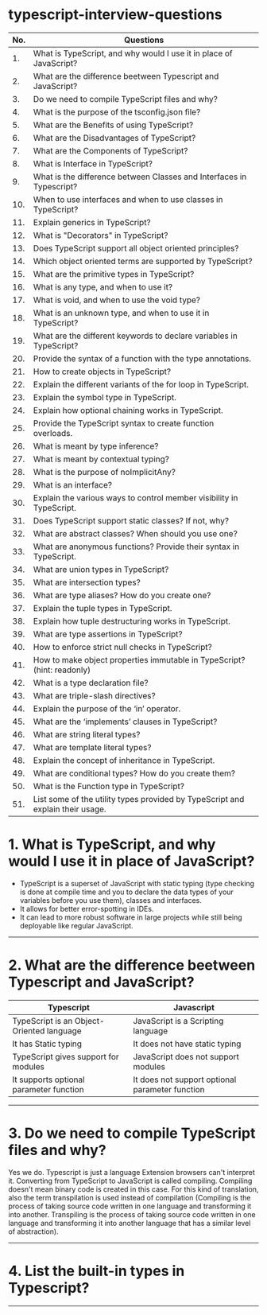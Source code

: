 # typescript-interview-questions

| No. | Questions |
| --- | --------- |
| 1.  | What is TypeScript, and why would I use it in place of JavaScript? |
| 2.  | What are the difference beetween Typescript and JavaScript? |
| 3.  | Do we need to compile TypeScript files and why? |
| 4.  | What is the purpose of the tsconfig.json file? |
| 5.  | What are the Benefits of using TypeScript? |
| 6.  | What are the Disadvantages of TypeScript? |
| 7.  | What are the Components of TypeScript? |
| 8.  | What is Interface in TypeScript? |
| 9.  | What is the difference between Classes and Interfaces in Typescript? |
| 10. | When to use interfaces and when to use classes in TypeScript? |
| 11. | Explain generics in TypeScript? |
| 12. | What is "Decorators" in TypeScript? |
| 13. | Does TypeScript support all object oriented principles? |
| 14. | Which object oriented terms are supported by TypeScript? |
| 15.	| What are the primitive types in TypeScript? |
| 16.	|	What is any type, and when to use it? |
| 17.	|	What is void, and when to use the void type? |
| 18.	|	What is an unknown type, and when to use it in TypeScript? |
| 19.	|	What are the different keywords to declare variables in TypeScript? |
| 20.	|	Provide the syntax of a function with the type annotations. |
| 21.	|	How to create objects in TypeScript? |
| 22. | Explain the different variants of the for loop in TypeScript. |
| 23. | Explain the symbol type in TypeScript. |
| 24. | Explain how optional chaining works in TypeScript. |
| 25. | Provide the TypeScript syntax to create function overloads. |
| 26. | What is meant by type inference? |
| 27. | What is meant by contextual typing? |
| 28. | What is the purpose of noImplicitAny? |
| 29. | What is an interface? |
| 30. | Explain the various ways to control member visibility in TypeScript. |
| 31. | Does TypeScript support static classes? If not, why? |
| 32. | What are abstract classes? When should you use one? |
| 33. | What are anonymous functions? Provide their syntax in TypeScript. |
| 34. | What are union types in TypeScript? |
| 35. | What are intersection types? |
| 36. | What are type aliases? How do you create one? |
| 37. | Explain the tuple types in TypeScript. |
| 38. | Explain how tuple destructuring works in TypeScript. |
| 39. | What are type assertions in TypeScript? |
| 40. | How to enforce strict null checks in TypeScript? |
| 41. | How to make object properties immutable in TypeScript? (hint: readonly) |
| 42. | What is a type declaration file? |
| 43. | What are triple-slash directives? |
| 44. | Explain the purpose of the ‘in’ operator. |
| 45. | What are the ‘implements’ clauses in TypeScript? |
| 46. | What are string literal types? |
| 47. | What are template literal types? |
| 48. | Explain the concept of inheritance in TypeScript. |
| 49. | What are conditional types? How do you create them? |
| 50. | What is the Function type in TypeScript? |
| 51. | List some of the utility types provided by TypeScript and explain their usage. |

# 1. What is TypeScript, and why would I use it in place of JavaScript?

- TypeScript is a superset of JavaScript with static typing (type checking is done at compile time and you to declare the data types of your variables before you use them), classes and interfaces.
- It allows for better error-spotting in IDEs.
- It can lead to more robust software in large projects while still being deployable like regular JavaScript.

---

# 2. What are the difference beetween Typescript and JavaScript?

| Typescript | Javascript |
| --- | --------- |
|  TypeScript is an Object-Oriented language | JavaScript is a Scripting language |
|  It has Static typing | It does not have static typing |
|  TypeScript gives support for modules | JavaScript does not support modules |
|  It supports optional parameter function | It does not support optional parameter function |

---

# 3. Do we need to compile TypeScript files and why? 

Yes we do. Typescript is just a language Extension browsers can't interpret it. Converting from TypeScript to JavaScript is called compiling. Compiling doesn't mean binary code is created in this case. For this kind of translation, also the term transpilation is used instead of compilation (Compiling is the process of taking source code written in one language and transforming it into another. Transpiling is the process of taking source code written in one language and transforming it into another language that has a similar level of abstraction).

---

# 4. List the built-in types in Typescript?

---


